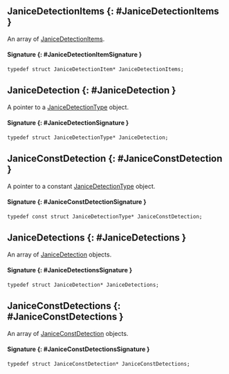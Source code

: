 ## JaniceDetectionItems {: #JaniceDetectionItems }

An array of [JaniceDetectionItems](structs.md#JaniceDetectionItem).

#### Signature {: #JaniceDetectionItemSignature }

```
typedef struct JaniceDetectionItem* JaniceDetectionItems;
```

## JaniceDetection {: #JaniceDetection }

A pointer to a [JaniceDetectionType](structs.md#JaniceDetectionType) object.

#### Signature {: #JaniceDetectionSignature }

```
typedef struct JaniceDetectionType* JaniceDetection;
```

## JaniceConstDetection {: #JaniceConstDetection }

A pointer to a constant [JaniceDetectionType](structs.md#JaniceDetectionType) object.

#### Signature {: #JaniceConstDetectionSignature }

```
typedef const struct JaniceDetectionType* JaniceConstDetection;
```

## JaniceDetections {: #JaniceDetections }

An array of [JaniceDetection](#JaniceDetection) objects.

#### Signature {: #JaniceDetectionsSignature }

```
typedef struct JaniceDetection* JaniceDetections;
```

## JaniceConstDetections {: #JaniceConstDetections }

An array of [JaniceConstDetection](#JaniceConstDetection) objects.

#### Signature {: #JaniceConstDetectionsSignature }

```
typedef struct JaniceConstDetection* JaniceConstDetections;
```
